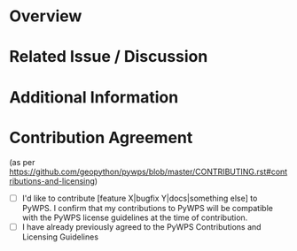 # Overview

# Related Issue / Discussion

# Additional Information

# Contribution Agreement

(as per https://github.com/geopython/pywps/blob/master/CONTRIBUTING.rst#contributions-and-licensing)

- [ ] I'd like to contribute [feature X|bugfix Y|docs|something else] to PyWPS. I confirm that my contributions to PyWPS will be compatible with the PyWPS license guidelines at the time of contribution.
- [ ] I have already previously agreed to the PyWPS Contributions and Licensing Guidelines
